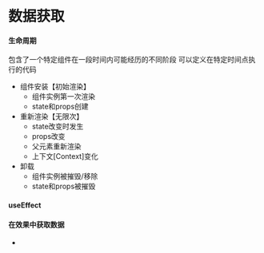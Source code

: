 # 数据获取



#### 生命周期
包含了一个特定组件在一段时间内可能经历的不同阶段
可以定义在特定时间点执行的代码
- 组件安装【初始渲染】
  - 组件实例第一次渲染
  - state和props创建
- 重新渲染【无限次】
  - state改变时发生
  - props改变
  - 父元素重新渲染
  - 上下文[Context]变化
- 卸载
  - 组件实例被摧毁/移除
  - state和props被摧毁


#### useEffect


#### 在效果中获取数据
- 
